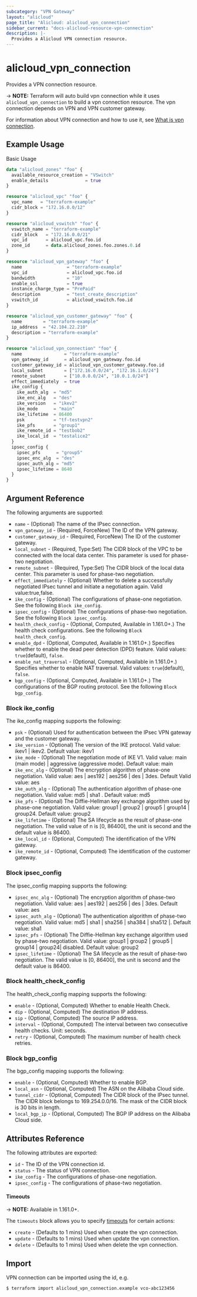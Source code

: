 ```yaml
---
subcategory: "VPN Gateway"
layout: "alicloud"
page_title: "Alicloud: alicloud_vpn_connection"
sidebar_current: "docs-alicloud-resource-vpn-connection"
description: |-
  Provides a Alicloud VPN connection resource.
---
```


# alicloud\_vpn\_connection

Provides a VPN connection resource.

-> **NOTE:** Terraform will auto build vpn connection while it uses `alicloud_vpn_connection` to build a vpn connection resource.
             The vpn connection depends on VPN and VPN customer gateway.

For information about VPN connection and how to use it, see [What is vpn connection](https://www.alibabacloud.com/help/en/doc-detail/120390.html).


## Example Usage

Basic Usage

```terraform
data "alicloud_zones" "foo" {
  available_resource_creation = "VSwitch"
  enable_details              = true
}

resource "alicloud_vpc" "foo" {
  vpc_name   = "terraform-example"
  cidr_block = "172.16.0.0/12"
}

resource "alicloud_vswitch" "foo" {
  vswitch_name = "terraform-example"
  cidr_block   = "172.16.0.0/21"
  vpc_id       = alicloud_vpc.foo.id
  zone_id      = data.alicloud_zones.foo.zones.0.id
}

resource "alicloud_vpn_gateway" "foo" {
  name                 = "terraform-example"
  vpc_id               = alicloud_vpc.foo.id
  bandwidth            = "10"
  enable_ssl           = true
  instance_charge_type = "PrePaid"
  description          = "test_create_description"
  vswitch_id           = alicloud_vswitch.foo.id
}

resource "alicloud_vpn_customer_gateway" "foo" {
  name        = "terraform-example"
  ip_address  = "42.104.22.210"
  description = "terraform-example"
}

resource "alicloud_vpn_connection" "foo" {
  name                = "terraform-example"
  vpn_gateway_id      = alicloud_vpn_gateway.foo.id
  customer_gateway_id = alicloud_vpn_customer_gateway.foo.id
  local_subnet        = ["172.16.0.0/24", "172.16.1.0/24"]
  remote_subnet       = ["10.0.0.0/24", "10.0.1.0/24"]
  effect_immediately  = true
  ike_config {
    ike_auth_alg  = "md5"
    ike_enc_alg   = "des"
    ike_version   = "ikev2"
    ike_mode      = "main"
    ike_lifetime  = 86400
    psk           = "tf-testvpn2"
    ike_pfs       = "group1"
    ike_remote_id = "testbob2"
    ike_local_id  = "testalice2"
  }
  ipsec_config {
    ipsec_pfs      = "group5"
    ipsec_enc_alg  = "des"
    ipsec_auth_alg = "md5"
    ipsec_lifetime = 8640
  }
}
```
## Argument Reference

The following arguments are supported:

* `name` - (Optional) The name of the IPsec connection.
* `vpn_gateway_id` - (Required, ForceNew) The ID of the VPN gateway.
* `customer_gateway_id` - (Required, ForceNew) The ID of the customer gateway.
* `local_subnet` - (Required, Type:Set) The CIDR block of the VPC to be connected with the local data center. This parameter is used for phase-two negotiation.
* `remote_subnet` - (Required, Type:Set) The CIDR block of the local data center. This parameter is used for phase-two negotiation.
* `effect_immediately` - (Optional) Whether to delete a successfully negotiated IPsec tunnel and initiate a negotiation again. Valid value:true,false.
* `ike_config` - (Optional) The configurations of phase-one negotiation. See the following `Block ike_config`.
* `ipsec_config` - (Optional) The configurations of phase-two negotiation. See the following `Block ipsec_config`.
* `health_check_config` - (Optional, Computed, Available in 1.161.0+.) The health check configurations. See the following `Block health_check_config`.
* `enable_dpd` - (Optional, Computed, Available in 1.161.0+.) Specifies whether to enable the dead peer detection (DPD) feature. Valid values: `true`(default), `false`.
* `enable_nat_traversal` - (Optional, Computed, Available in 1.161.0+.) Specifies whether to enable NAT traversal. Valid values: `true`(default), `false`.
* `bgp_config` - (Optional, Computed, Available in 1.161.0+.) The configurations of the BGP routing protocol. See the following `Block bgp_config`.

### Block ike_config

The ike_config mapping supports the following:

* `psk` - (Optional) Used for authentication between the IPsec VPN gateway and the customer gateway.
* `ike_version` - (Optional) The version of the IKE protocol. Valid value: ikev1 | ikev2. Default value: ikev1
* `ike_mode` - (Optional) The negotiation mode of IKE V1. Valid value: main (main mode) | aggressive (aggressive mode). Default value: main
* `ike_enc_alg` - (Optional) The encryption algorithm of phase-one negotiation. Valid value: aes | aes192 | aes256 | des | 3des. Default Valid value: aes
* `ike_auth_alg` - (Optional) The authentication algorithm of phase-one negotiation. Valid value: md5 | sha1 . Default value: md5
* `ike_pfs` - (Optional) The Diffie-Hellman key exchange algorithm used by phase-one negotiation. Valid value: group1 | group2 | group5 | group14 | group24. Default value: group2
* `ike_lifetime` - (Optional) The SA lifecycle as the result of phase-one negotiation. The valid value of n is [0, 86400], the unit is second and the default value is 86400.
* `ike_local_id` - (Optional, Computed) The identification of the VPN gateway.
* `ike_remote_id` - (Optional, Computed) The identification of the customer gateway.

### Block ipsec_config

The ipsec_config mapping supports the following:

* `ipsec_enc_alg` - (Optional) The encryption algorithm of phase-two negotiation. Valid value: aes | aes192 | aes256 | des | 3des. Default value: aes
* `ipsec_auth_alg` - (Optional) The authentication algorithm of phase-two negotiation. Valid value: md5 | sha1 | sha256 | sha384 | sha512 |. Default value: sha1
* `ipsec_pfs` - (Optional) The Diffie-Hellman key exchange algorithm used by phase-two negotiation. Valid value: group1 | group2 | group5 | group14 | group24| disabled. Default value: group2
* `ipsec_lifetime` - (Optional)  The SA lifecycle as the result of phase-two negotiation. The valid value is [0, 86400], the unit is second and the default value is 86400.

### Block health_check_config

The health_check_config mapping supports the following:

* `enable` - (Optional, Computed) Whether to enable Health Check.
* `dip` - (Optional, Computed) The destination IP address.
* `sip` - (Optional, Computed) The source IP address.
* `interval` - (Optional, Computed) The interval between two consecutive health checks. Unit: seconds.
* `retry` - (Optional, Computed)  The maximum number of health check retries.

### Block bgp_config

The bgp_config mapping supports the following:

* `enable` - (Optional, Computed) Whether to enable BGP.
* `local_asn` - (Optional, Computed) The ASN on the Alibaba Cloud side.
* `tunnel_cidr` - (Optional, Computed) The CIDR block of the IPsec tunnel. The CIDR block belongs to 169.254.0.0/16. The mask of the CIDR block is 30 bits in length.
* `local_bgp_ip` - (Optional, Computed)  The BGP IP address on the Alibaba Cloud side.

## Attributes Reference

The following attributes are exported:

* `id` - The ID of the VPN connection id.
* `status` - The status of VPN connection.
* `ike_config` - The configurations of phase-one negotiation.
* `ipsec_config` - The configurations of phase-two negotiation.

#### Timeouts

-> **NOTE:** Available in 1.161.0+.

The `timeouts` block allows you to specify [timeouts](https://www.terraform.io/docs/configuration-0-11/resources.html#timeouts) for certain actions:

* `create` - (Defaults to 1 mins) Used when create the vpn connection.
* `update` - (Defaults to 1 mins) Used when update the vpn connection.
* `delete` - (Defaults to 1 mins) Used when delete the vpn connection.

## Import

VPN connection can be imported using the id, e.g.

```shell
$ terraform import alicloud_vpn_connection.example vco-abc123456
```
